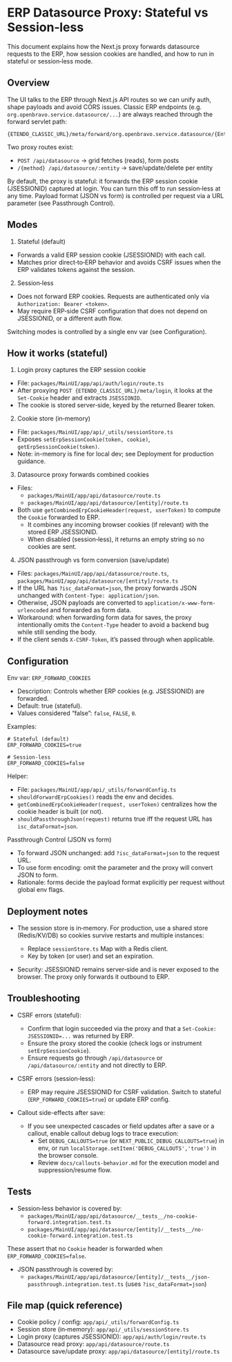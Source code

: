 # ERP Datasource Proxy: Stateful vs Session‑less

This document explains how the Next.js proxy forwards datasource requests to the ERP, how session cookies are handled, and how to run in stateful or session‑less mode.

## Overview

The UI talks to the ERP through Next.js API routes so we can unify auth, shape payloads and avoid CORS issues. Classic ERP endpoints (e.g. `org.openbravo.service.datasource/...`) are always reached through the forward servlet path:

```
{ETENDO_CLASSIC_URL}/meta/forward/org.openbravo.service.datasource/{Entity}
```

Two proxy routes exist:

- `POST /api/datasource` → grid fetches (reads), form posts
- `/{method} /api/datasource/:entity` → save/update/delete per entity

By default, the proxy is stateful: it forwards the ERP session cookie (JSESSIONID) captured at login. You can turn this off to run session‑less at any time. Payload format (JSON vs form) is controlled per request via a URL parameter (see Passthrough Control).

## Modes

1) Stateful (default)
- Forwards a valid ERP session cookie (JSESSIONID) with each call.
- Matches prior direct‑to‑ERP behavior and avoids CSRF issues when the ERP validates tokens against the session.

2) Session‑less
- Does not forward ERP cookies. Requests are authenticated only via `Authorization: Bearer <token>`.
- May require ERP‑side CSRF configuration that does not depend on JSESSIONID, or a different auth flow.

Switching modes is controlled by a single env var (see Configuration).

## How it works (stateful)

1) Login proxy captures the ERP session cookie
- File: `packages/MainUI/app/api/auth/login/route.ts`
- After proxying `POST {ETENDO_CLASSIC_URL}/meta/login`, it looks at the `Set-Cookie` header and extracts `JSESSIONID`.
- The cookie is stored server‑side, keyed by the returned Bearer token.

2) Cookie store (in‑memory)
- File: `packages/MainUI/app/api/_utils/sessionStore.ts`
- Exposes `setErpSessionCookie(token, cookie)`, `getErpSessionCookie(token)`.
- Note: in-memory is fine for local dev; see Deployment for production guidance.

3) Datasource proxy forwards combined cookies
- Files:
  - `packages/MainUI/app/api/datasource/route.ts`
  - `packages/MainUI/app/api/datasource/[entity]/route.ts`
- Both use `getCombinedErpCookieHeader(request, userToken)` to compute the `Cookie` forwarded to ERP.
  - It combines any incoming browser cookies (if relevant) with the stored ERP JSESSIONID.
  - When disabled (session‑less), it returns an empty string so no cookies are sent.

4) JSON passthrough vs form conversion (save/update)
- Files: `packages/MainUI/app/api/datasource/route.ts`, `packages/MainUI/app/api/datasource/[entity]/route.ts`
- If the URL has `?isc_dataFormat=json`, the proxy forwards JSON unchanged with `Content-Type: application/json`.
- Otherwise, JSON payloads are converted to `application/x-www-form-urlencoded` and forwarded as form data.
- Workaround: when forwarding form data for saves, the proxy intentionally omits the `Content-Type` header to avoid a backend bug while still sending the body.
- If the client sends `X-CSRF-Token`, it’s passed through when applicable.

## Configuration

Env var: `ERP_FORWARD_COOKIES`

- Description: Controls whether ERP cookies (e.g. JSESSIONID) are forwarded.
- Default: true (stateful).
- Values considered “false”: `false`, `FALSE`, `0`.

Examples:

```
# Stateful (default)
ERP_FORWARD_COOKIES=true

# Session‑less
ERP_FORWARD_COOKIES=false
```

Helper:

- File: `packages/MainUI/app/api/_utils/forwardConfig.ts`
- `shouldForwardErpCookies()` reads the env and decides.
- `getCombinedErpCookieHeader(request, userToken)` centralizes how the cookie header is built (or not).
- `shouldPassthroughJson(request)` returns true iff the request URL has `isc_dataFormat=json`.

Passthrough Control (JSON vs form)

- To forward JSON unchanged: add `?isc_dataFormat=json` to the request URL.
- To use form encoding: omit the parameter and the proxy will convert JSON to form.
- Rationale: forms decide the payload format explicitly per request without global env flags.

## Deployment notes

- The session store is in‑memory. For production, use a shared store (Redis/KV/DB) so cookies survive restarts and multiple instances:
  - Replace `sessionStore.ts` Map with a Redis client.
  - Key by token (or user) and set an expiration.

- Security: JSESSIONID remains server‑side and is never exposed to the browser. The proxy only forwards it outbound to ERP.

## Troubleshooting

- CSRF errors (stateful):
  - Confirm that login succeeded via the proxy and that a `Set-Cookie: JSESSIONID=...` was returned by ERP.
  - Ensure the proxy stored the cookie (check logs or instrument `setErpSessionCookie`).
  - Ensure requests go through `/api/datasource` or `/api/datasource/:entity` and not directly to ERP.

- CSRF errors (session‑less):
  - ERP may require JSESSIONID for CSRF validation. Switch to stateful (`ERP_FORWARD_COOKIES=true`) or update ERP config.

- Callout side-effects after save:
  - If you see unexpected cascades or field updates after a save or a callout, enable callout debug logs to trace execution:
    - Set `DEBUG_CALLOUTS=true` (or `NEXT_PUBLIC_DEBUG_CALLOUTS=true`) in env, or run `localStorage.setItem('DEBUG_CALLOUTS','true')` in the browser console.
    - Review `docs/callouts-behavior.md` for the execution model and suppression/resume flow.

## Tests

- Session‑less behavior is covered by:
  - `packages/MainUI/app/api/datasource/__tests__/no-cookie-forward.integration.test.ts`
  - `packages/MainUI/app/api/datasource/[entity]/__tests__/no-cookie-forward.integration.test.ts`

These assert that no `Cookie` header is forwarded when `ERP_FORWARD_COOKIES=false`.

- JSON passthrough is covered by:
  - `packages/MainUI/app/api/datasource/[entity]/__tests__/json-passthrough.integration.test.ts` (uses `?isc_dataFormat=json`)

## File map (quick reference)

- Cookie policy / config: `app/api/_utils/forwardConfig.ts`
- Session store (in‑memory): `app/api/_utils/sessionStore.ts`
- Login proxy (captures JSESSIONID): `app/api/auth/login/route.ts`
- Datasource read proxy: `app/api/datasource/route.ts`
- Datasource save/update proxy: `app/api/datasource/[entity]/route.ts`
